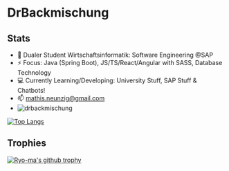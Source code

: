 # DrBackmischung 

## Stats

<!--
**DrBackmischung/DrBackmischung** is a ✨ _special_ ✨ repository because its `README.md` (this file) appears on your GitHub profile.

Here are some ideas to get you started:

-->
- 🔭 Dualer Student Wirtschaftsinformatik: Software Engineering @SAP
- ⚡ Focus: Java (Spring Boot), JS/TS/React/Angular with SASS, Database Technology
- 💻 Currently Learning/Developing: University Stuff, SAP Stuff & Chatbots!
- 📫 mathis.neunzig@gmail.com
- <img src="https://komarev.com/ghpvc/?username=drbackmischung&label=Profile%20views&color=0e75b6&style=flat" alt="drbackmischung" />

[![Top Langs](https://github-readme-stats.vercel.app/api/top-langs/?username=DrBackmischung&langs_count=10)](https://github.com/anuraghazra/github-readme-stats)

## Trophies
[![Ryo-ma's github trophy](https://github-profile-trophy.vercel.app/?username=DrBackmischung&row=1)](https://github.com/ryo-ma/github-profile-trophy)

